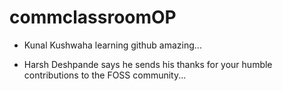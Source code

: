 # commclassroomOP

- Kunal Kushwaha learning github amazing...

- Harsh Deshpande says he sends his thanks for your humble contributions to the FOSS community...